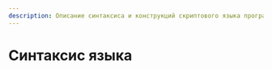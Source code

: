 ```yaml
---
description: Описание синтаксиса и конструкций скриптового языка программирования Gentee.
---
```


# Синтаксис языка


